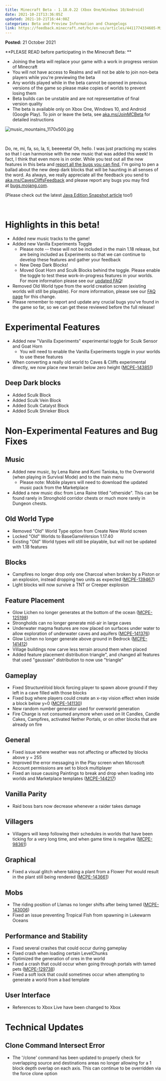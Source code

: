 ```yaml
---
title: Minecraft Beta - 1.18.0.22 (Xbox One/Windows 10/Android)
date: 2021-10-21T13:36:05Z
updated: 2021-10-21T16:44:08Z
categories: Beta and Preview Information and Changelogs
link: https://feedback.minecraft.net/hc/en-us/articles/4411774334605-Minecraft-Beta-1-18-0-22-Xbox-One-Windows-10-Android-
---
```


**Posted:** 21 October 2021

**PLEASE READ before participating in the Minecraft Beta: **

-   Joining the beta will replace your game with a work in progress version of Minecraft 
-   You will not have access to Realms and will not be able to join non-beta players while you\'re previewing the beta
-   Any worlds played while in the beta cannot be opened in previous versions of the game so please make copies of worlds to prevent losing them 
-   Beta builds can be unstable and are not representative of final version quality 
-   The beta is available only on Xbox One, Windows 10, and Android (Google Play). To join or leave the beta, see [aka.ms/JoinMCBeta](https://aka.ms/JoinMCBeta) for detailed instructions

![music_mountains_1170x500.jpg](https://feedback.minecraft.net/hc/article_attachments/4411774082701/music_mountains_1170x500.jpg)

 

Do, re, mi, fa, so, la, ti, beeeeeta! Oh, hello. I was just practicing my scales so that I can harmonise with the new music that was added this week! In fact, I think that even more is in order. While you test out all the new features in this beta and [report all the bugs you can find](http://bugs.mojang.com/), I'm going to pen a ballad about the new deep dark blocks that will be haunting in all senses of the word. As always, we really appreciate all the feedback you send to [aka.ms/CavesCliffsFeedback](http://aka.ms/CavesCliffsFeedback) and please report any bugs you may find at [bugs.mojang.com](http://bugs.mojang.com/).

(Please check out the latest [Java Edition Snapshot article](https://www.minecraft.net/en-us/article/minecraft-snapshot-21w42a) too!)

 

# **Highlights in this beta!**

-   Added new music tracks to the game!
-   Added new Vanilla Experiments Toggle
    -   Please note -- these will not be included in the main 1.18 release, but are being included as Experiments so that we can continue to develop these features and gather your feedback
    -   New Deep Dark Blocks!
    -   Moved Goat Horn and Sculk Blocks behind the toggle. Please enable the toggle to test these work-in-progress features in your worlds. For more information please see our [updated FAQ](https://help.minecraft.net/hc/en-us/articles/360059400852-Minecraft-Caves-Cliffs-Update-FAQ)!
-   Removed Old World type from the world creation screen (existing worlds will still be playable). For more information, please see our [FAQ page](https://feedback.minecraft.net/hc/en-us/articles/4411688594317) for this change.
-   Please remember to report and update any crucial bugs you\'ve found in the game so far, so we can get these reviewed before the full release!

# **Experimental Features**

-   Added new \"Vanilla Experiments\" experimental toggle for Sculk Sensor and Goat Horn
    -   You will need to enable the Vanilla Experiments toggle in your worlds to use these features
-   When converting a really old world to Caves & Cliffs experimental directly, we now place new terrain below zero height ([MCPE-143851](https://bugs.mojang.com/browse/MCPE-143851))

## **Deep Dark blocks**

-   Added Sculk Block
-   Added Sculk Vein Block
-   Added Sculk Catalyst Block
-   Added Sculk Shrieker Block

# **Non-Experimental Features and Bug Fixes**

## **Music**

-   Added new music, by Lena Raine and Kumi Tanioka, to the Overworld (when playing in Survival Mode) and to the main menu
    -   Please note: Mobile players will need to download the updated music pack from the Marketplace
-   Added a new music disc from Lena Raine titled \"otherside\". This can be found rarely in Stronghold corridor chests or much more rarely in Dungeon chests.

## **Old World Type**

-   Removed \"Old\" World Type option from Create New World screen
-   Locked \"Old\" Worlds to BaseGameVersion 1.17.40
-   Existing \"Old\" World types will still be playable, but will not be updated with 1.18 features

## **Blocks**

-   Campfires no longer drop only one Charcoal when broken by a Piston or an explosion, instead dropping two units as expected ([MCPE-139467](https://bugs.mojang.com/browse/MCPE-139467))
-   Light blocks will now survive a TNT or Creeper explosion

## **Feature Placement**

-   Glow Lichen no longer generates at the bottom of the ocean ([MCPE-125198](https://bugs.mojang.com/browse/MCPE-125198))
-   Strongholds can no longer generate mid-air in large caves
-   Underwater magma features are now placed on surfaces under water to allow exploration of underwater caves and aquifers ([MCPE-141376](https://bugs.mojang.com/browse/MCPE-141376))
-   Glow Lichen no longer generate above ground in Bedrock ([MCPE-141412](https://bugs.mojang.com/browse/MCPE-141412))
-   Village buildings now carve less terrain around them when placed
-   Added feature placement distribution triangle\", and changed all features that used \"gaussian\" distribution to now use \"triangle\"

## **Gameplay**

-   Fixed StructureVoid block forcing player to spawn above ground if they left in a cave filled with those blocks
-   Fixed bug where players could create an x-ray vision effect when inside a block below y=0 ([MCPE-141130](https://bugs.mojang.com/browse/MCPE-141130))
-   New random number generator used for overworld generation
-   Fire Charge is not consumed anymore when used on lit Candles, Candle Cakes, Campfires, activated Nether Portals, or on other blocks that are already on fire

## **General**

-   Fixed issue where weather was not affecting or affected by blocks above y = 255
-   Improved the error messaging in the Play screen when Microsoft Account permissions are set to block multiplayer
-   Fixed an issue causing Paintings to break and drop when loading into worlds and Marketplace templates ([MCPE-144217](https://bugs.mojang.com/browse/MCPE-144217))

## **Vanilla Parity**

-   Raid boss bars now decrease whenever a raider takes damage

## **Villagers**

-   Villagers will keep following their schedules in worlds that have been ticking for a very long time, and when game time is negative ([MCPE-98361](https://bugs.mojang.com/browse/MCPE-98361))

## **Graphical**

-   Fixed a visual glitch where taking a plant from a Flower Pot would result in the plant still being rendered ([MCPE-143661](https://bugs.mojang.com/browse/MCPE-143661))

## **Mobs**

-   The riding position of Llamas no longer shifts after being tamed ([MCPE-143006](https://bugs.mojang.com/browse/MCPE-143006))
-   Fixed an issue preventing Tropical Fish from spawning in Lukewarm Oceans

## **Performance and Stability**

-   Fixed several crashes that could occur during gameplay
-   Fixed crash when loading certain LevelChunks
-   Optimized the generation of ores in the world
-   Fixed a crash that could occur when going through portals with tamed pets ([MCPE-129738](https://bugs.mojang.com/browse/MCPE-129738))
-   Fixed a soft lock that could sometimes occur when attempting to generate a world from a bad template

## **User Interface**

-   References to Xbox Live have been changed to Xbox

# **Technical Updates**

## **Clone Command Intersect Error**

-   The \'/clone\' command has been updated to properly check for overlapping source and destinations areas no longer allowing for a 1 block depth overlap on each axis. This can continue to be overridden via the force clone option
